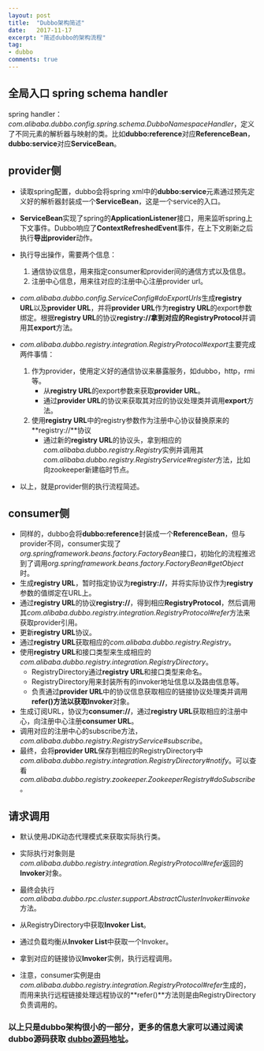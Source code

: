 ```yaml
---
layout: post
title:  "Dubbo架构简述"
date:   2017-11-17
excerpt: "简述dubbo的架构流程"
tag:
- dubbo
comments: true
---
```


## 全局入口 spring schema handler

spring handler：*com.alibaba.dubbo.config.spring.schema.DubboNamespaceHandler*，定义了不同元素的解析器与映射的类。比如**dubbo:reference**对应**ReferenceBean**，**dubbo:service**对应**ServiceBean**。

## provider侧

* 读取spring配置，dubbo会将spring xml中的**dubbo:service**元素通过预先定义好的解析器封装成一个**ServiceBean**，这是一个service的入口。
* **ServiceBean**实现了spring的**ApplicationListener**接口，用来监听spring上下文事件。Dubbo响应了**ContextRefreshedEvent**事件，在上下文刷新之后执行**导出provider**动作。
* 执行导出操作，需要两个信息： 
    1. 通信协议信息，用来指定consumer和provider间的通信方式以及信息。
    2. 注册中心信息，用来往对应的注册中心注册provider url。
* *com.alibaba.dubbo.config.ServiceConfig#doExportUrls*生成**registry URL**以及**provider URL**，并将**provider URL**作为**registry URL**的export参数绑定。根据**registry URL**的协议**registry://**拿到对应的**RegistryProtocol**并调用其**export**方法。
* *com.alibaba.dubbo.registry.integration.RegistryProtocol#export*主要完成两件事情：
    1. 作为provider，使用定义好的通信协议来暴露服务，如dubbo，http，rmi等。
        * 从**registry URL**的export参数来获取**provider URL**。
        * 通过**provider URL**的协议来获取其对应的协议处理类并调用**export**方法。
    2. 使用**registry URL**中的registry参数作为注册中心协议替换原来的**registry://**协议
        * 通过新的**registry URL**的协议头，拿到相应的*com.alibaba.dubbo.registry.Registry*实例并调用其*com.alibaba.dubbo.registry.RegistryService#register*方法，比如向zookeeper新建临时节点。

* 以上，就是provider侧的执行流程简述。

## consumer侧

* 同样的，dubbo会将**dubbo:reference**封装成一个**ReferenceBean**，但与provider不同，consumer实现了*org.springframework.beans.factory.FactoryBean*接口，初始化的流程推迟到了调用*org.springframework.beans.factory.FactoryBean#getObject*时。
* 生成**registry URL**，暂时指定协议为**registry://**，并将实际协议作为**registry**参数的值绑定在URL上。
* 通过**registry URL**的协议**registry://**，得到相应**RegistryProtocol**，然后调用其*com.alibaba.dubbo.registry.integration.RegistryProtocol#refer*方法来获取provider引用。
* 更新**registry URL**协议。
* 通过**registry URL**获取相应的*com.alibaba.dubbo.registry.Registry*。
* 使用**registry URL**和接口类型来生成相应的*com.alibaba.dubbo.registry.integration.RegistryDirectory*。
    * RegistryDirectory通过**registry URL**和接口类型来命名。
    * RegistryDirectory用来封装所有的invoker地址信息以及路由信息等。
    * 负责通过**provider URL**中的协议信息获取相应的链接协议处理类并调用**refer()**方法以获取**Invoker**对象。
* 生成订阅URL，协议为**consumer://**，通过**registry URL**获取相应的注册中心，向注册中心注册**consumer URL**。
* 调用对应的注册中心的subscribe方法，*com.alibaba.dubbo.registry.RegistryService#subscribe*。
* 最终，会将**provider URL**保存到相应的RegistryDirectory中*com.alibaba.dubbo.registry.integration.RegistryDirectory#notify*。可以查看*com.alibaba.dubbo.registry.zookeeper.ZookeeperRegistry#doSubscribe*。

## 请求调用

* 默认使用JDK动态代理模式来获取实际执行类。
* 实际执行对象则是*com.alibaba.dubbo.registry.integration.RegistryProtocol#refer*返回的**Invoker**对象。
* 最终会执行*com.alibaba.dubbo.rpc.cluster.support.AbstractClusterInvoker#invoke*方法。
* 从RegistryDirectory中获取**Invoker List**。
* 通过负载均衡从**Invoker List**中获取一个Invoker。
* 拿到对应的链接协议**Invoker**实例，执行远程调用。

* 注意，consumer实例是由*com.alibaba.dubbo.registry.integration.RegistryProtocol#refer*生成的，而用来执行远程链接处理远程协议的**refer()**方法则是由RegistryDirectory负责调用的。

### 以上只是dubbo架构很小的一部分，更多的信息大家可以通过阅读dubbo源码获取 [dubbo源码地址](https://github.com/alibaba/dubbo)。
